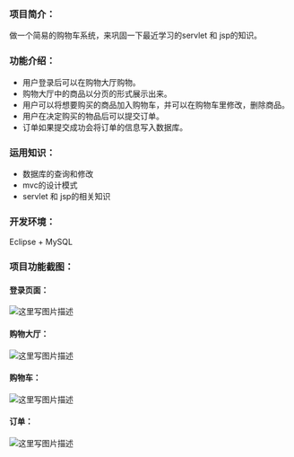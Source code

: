 ### 项目简介：
做一个简易的购物车系统，来巩固一下最近学习的servlet 和 jsp的知识。
### 功能介绍：
* 用户登录后可以在购物大厅购物。
* 购物大厅中的商品以分页的形式展示出来。
* 用户可以将想要购买的商品加入购物车，并可以在购物车里修改，删除商品。
* 用户在决定购买的物品后可以提交订单。
* 订单如果提交成功会将订单的信息写入数据库。
### 运用知识：
* 数据库的查询和修改
* mvc的设计模式
* servlet 和 jsp的相关知识
### 开发环境：
Eclipse + MySQL 

### 项目功能截图：
#### 登录页面：
![这里写图片描述](http://img.blog.csdn.net/20180130160242525?watermark/2/text/aHR0cDovL2Jsb2cuY3Nkbi5uZXQvcTk4MjE1MTc1Ng==/font/5a6L5L2T/fontsize/400/fill/I0JBQkFCMA==/dissolve/70/gravity/SouthEast)
#### 购物大厅：
![这里写图片描述](http://img.blog.csdn.net/20180130160300185?watermark/2/text/aHR0cDovL2Jsb2cuY3Nkbi5uZXQvcTk4MjE1MTc1Ng==/font/5a6L5L2T/fontsize/400/fill/I0JBQkFCMA==/dissolve/70/gravity/SouthEast)

#### 购物车：
![这里写图片描述](http://img.blog.csdn.net/20180130160321069?watermark/2/text/aHR0cDovL2Jsb2cuY3Nkbi5uZXQvcTk4MjE1MTc1Ng==/font/5a6L5L2T/fontsize/400/fill/I0JBQkFCMA==/dissolve/70/gravity/SouthEast)

#### 订单：
![这里写图片描述](http://img.blog.csdn.net/20180130160338604?watermark/2/text/aHR0cDovL2Jsb2cuY3Nkbi5uZXQvcTk4MjE1MTc1Ng==/font/5a6L5L2T/fontsize/400/fill/I0JBQkFCMA==/dissolve/70/gravity/SouthEast)

